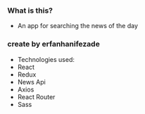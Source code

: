 ###  What is this?


- An app for searching the news of the day



###  create by erfanhanifezade

- Technologies used:
- React
- Redux
- News Api
- Axios
- React Router
- Sass